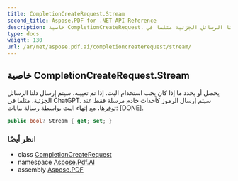 ```yaml
---
title: CompletionCreateRequest.Stream
second_title: Aspose.PDF for .NET API Reference
description: خاصية CompletionCreateRequest. يحصل أو يحدد ما إذا كان يجب استخدام البث. إذا تم تعيينه، سيتم إرسال دلتا الرسائل الجزئية مثلما في ChatGPT. سيتم إرسال الرموز كأحداث خادم مرسلة فقط عند توفرها، مع إنهاء البث بواسطة رسالة بيانات DONE
type: docs
weight: 130
url: /ar/net/aspose.pdf.ai/completioncreaterequest/stream/
---
```

## خاصية CompletionCreateRequest.Stream

يحصل أو يحدد ما إذا كان يجب استخدام البث. إذا تم تعيينه، سيتم إرسال دلتا الرسائل الجزئية، مثلما في ChatGPT. سيتم إرسال الرموز كأحداث خادم مرسلة فقط عند توفرها، مع إنهاء البث بواسطة رسالة بيانات: [DONE].

```csharp
public bool? Stream { get; set; }
```

### انظر أيضًا

* class [CompletionCreateRequest](../)
* namespace [Aspose.Pdf.AI](../../../aspose.pdf.ai/)
* assembly [Aspose.PDF](../../../)
